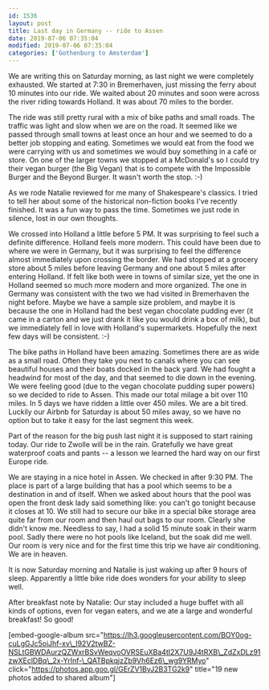 ```yaml
---
id: 1536
layout: post
title: Last day in Germany -- ride to Assen
date: 2019-07-06 07:35:04
modified: 2019-07-06 07:35:04
categories: ['Gothenburg to Amsterdam']
---
```


We are writing this on Saturday morning, as last night we were completely exhausted. We started at 7:30 in Bremerhaven, just missing the ferry about 10 minutes into our ride. We waited about 20 minutes and soon were across the river riding towards Holland. It was about 70 miles to the border.

The ride was still pretty rural with a mix of bike paths and small roads. The traffic was light and slow when we are on the road. It seemed like we passed through small towns at least once an hour and we seemed to do a better job stopping and eating. Sometimes we would eat from the food we were carrying with us and sometimes we would buy something in a café or store. On one of the larger towns we stopped at a McDonald's so I could try their vegan burger (the Big Vegan) that is to compete with the Impossible Burger and the Beyond Burger. It wasn't worth the stop. :-)

As we rode Natalie reviewed for me many of Shakespeare's classics. I tried to tell her about some of the historical non-fiction books I've recently finished. It was a fun way to pass the time. Sometimes we just rode in silence, lost in our own thoughts.

We crossed into Holland a little before 5 PM. It was surprising to feel such a definite difference. Holland feels more modern. This could have been due to where we were in Germany, but it was surprising to feel the difference almost immediately upon crossing the border. We had stopped at a grocery store about 5 miles before leaving Germany and one about 5 miles after entering Holland. If felt like both were in towns of similar size, yet the one in Holland seemed so much more modern and more organized. The one in Germany was consistent with the two we had visited in Bremerhaven the night before. Maybe we have a sample size problem, and maybe it is because the one in Holland had the best vegan chocolate pudding ever (it came in a carton and we just drank it like you would drink a box of milk), but we immediately fell in love with Holland's supermarkets. Hopefully the next few days will be consistent. :-)

The bike paths in Holland have been amazing. Sometimes there are as wide as a small road. Often they take you next to canals where you can see beautiful houses and their boats docked in the back yard. We had fought a headwind for most of the day, and that seemed to die down in the evening. We were feeling good (due to the vegan chocolate pudding super powers) so we decided to ride to Assen. This made our total milage a bit over 110 miles. In 5 days we have ridden a little over 450 miles. We are a bit tired. Luckily our Airbnb for Saturday is about 50 miles away, so we have no option but to take it easy for the last segment this week.

Part of the reason for the big push last night it is supposed to start raining today. Our ride to Zwolle will be in the rain. Gratefully we have great waterproof coats and pants -- a lesson we learned the hard way on our first Europe ride.

We are staying in a nice hotel in Assen. We checked in after 9:30 PM. The place is part of a large building that has a pool which seems to be a destination in and of itself. When we asked about hours that the pool was open the front desk lady said something like: you can't go tonight because it closes at 10. We still had to secure our bike in a special bike storage area quite far from our room and then haul out bags to our room. Clearly she didn't know me. Needless to say, I had a solid 15 minute soak in their warm pool. Sadly there were no hot pools like Iceland, but the soak did me well. Our room is very nice and for the first time this trip we have air conditioning. We are in heaven.

It is now Saturday morning and Natalie is just waking up after 9 hours of sleep. Apparently a little bike ride does wonders for your ability to sleep well.

After breakfast note by Natalie: Our stay included a huge buffet with all kinds of options, even for vegan eaters, and we ate a large and wonderful breakfast! So good!

[embed-google-album src="https://lh3.googleusercontent.com/BOY0og-cuLgGJc5oiJhf-xv\_I92V2twBZ-NSLtGBWDAurzQZWxrBSvWeqvoOVRSEuXBa4tI2X7U9J4tRXB\_ZdZxDLz91zwXEclDBq\_2x-YrInf-\_QATBpkqjzZb9Vh6Ez6\_wg9YRMyo" click="https://photos.app.goo.gl/GErZV1ByJ2B3TG2k9" title="19 new photos added to shared album"]
